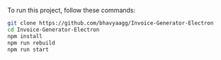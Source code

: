 To run this project, follow these commands:
```bash
git clone https://github.com/bhavyaagg/Invoice-Generator-Electron
cd Invoice-Generator-Electron
npm install
npm run rebuild
npm run start
```
